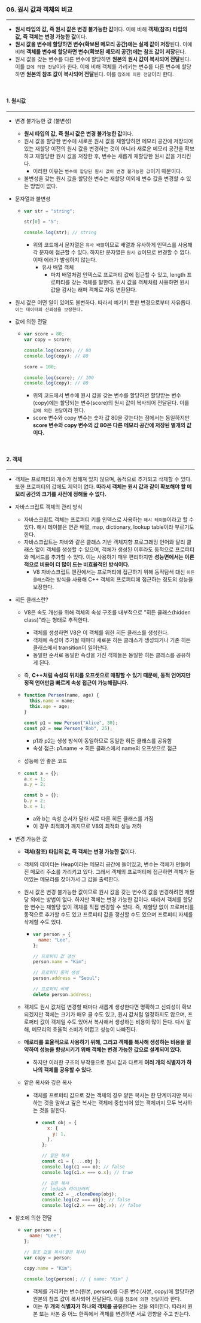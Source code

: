 ### 06. 원시 값과 객체의 비교

---

- **원시 타입의 값, 즉 원시 값은 변경 불가능한 값**이다. 이에 비해 **객체(참조) 타입의 값, 즉 객체는 변경 가능한 값**이다.
- **원시 값을 변수에 할당하면 변수(확보된 메모리 공간)에는 실제 값이 저장**된다. 이에 비해 **객체를 변수에 할당하면 변수(확보된 메모리 공간)에는 참조 값이 저장**된다.
- 원시 값을 갖는 변수를 다른 변수에 할당하면 **원본의 원시 값이 복사되어 전달**된다. 이를 `값에 의한 전달`이라 한다. 이에 비해 객체를 가리키는 변수를 다른 변수에 할당하면 **원본의 참조 값이 복사되어 전달**된다. 이를 `참조에 의한 전달`이라 한다.

<br>

#### 1. 원시값

---

- 변경 불가능한 값 (불변성)
  - **원시 타입의 값, 즉 원시 값은 변경 불가능한 값**이다.
  - 원시 값을 할당한 변수에 새로운 원시 값을 재할당하면 메모리 공간에 저장되어 있는 재할당 이전의 원시 값을 변경하는 것이 아니라 새로운 메모리 공간을 확보하고 재할당한 원시 값을 저장한 후, 변수는 새롭게 재할당한 원시 값을 가리킨다.
    - 이러한 이유는 `변수에 할당된 원시 값이 변경 불가능한 값`이기 때문이다.
  - 불변성을 갖는 원시 값을 할당한 변수는 재할당 이외에 변수 값을 변경할 수 있는 방법이 없다.
- 문자열과 불변성

  - ```javascript
    var str = "string";

    str[0] = "S";

    console.log(str); // string
    ```

    - 위의 코드에서 문자열은 `유사 배열`이므로 배열과 유사하게 인덱스를 사용해 각 문자에 접근할 수 있다. 하지만 문자열은 `원시 값`이므로 변경할 수 없다. 이때 에러가 발생하지 않는다.
      - 유사 배열 객체
        - 마치 배열처럼 인덱스로 프로퍼티 값에 접근할 수 있고, length 프로퍼티를 갖는 객체를 말한다. 원시 값을 객체처럼 사용하면 원시 값을 감사는 래퍼 객체로 자동 변환된다.

- 원시 값은 어떤 일이 있어도 불변하다. 따라서 예기치 못한 변경으로부터 자유롭다. `이는 데이터의 신뢰성을 보장한다.`
- 값에 의한 전달

  - ```javascript
    var score = 80;
    var copy = scrore;

    console.log(score); // 80
    console.log(copy); // 80

    score = 100;

    console.log(score); // 100
    console.log(copy); // 80
    ```

    - 위의 코드에서 변수에 원시 값을 갖는 변수를 할당하면 할당받는 변수(copy)에는 할당되는 변수(score)의 원시 값이 복사되어 전달된다. 이를 `값에 의한 전달`이라 한다.
    - score 변수와 copy 변수는 숫자 값 80을 갖는다는 점에서는 동일하지만 **score 변수와 copy 변수의 값 80은 다른 메모리 공간에 저장된 별개의 값이다.**

<br>

#### 2. 객체

---

- 객체는 프로퍼티의 개수가 정해져 있지 않으며, 동적으로 추가되고 삭제할 수 있다. 또한 프로퍼티의 값에도 제약이 없다. **따라서 객체는 원시 값과 같이 확보해야 할 메모리 공간의 크기를 사전에 정해둘 수 없다.**
- 자바스크립트 객체의 관리 방식
  - 자바스크립트 객체는 프로퍼티 키를 인덱스로 사용하는 `해시 테이블`이라고 할 수 있다. 해시 테이블은 연관 배열, map, dictionary, lookup table이라 부르기도 한다.
  - 자바스크립트는 자바와 같은 클래스 기반 객체지향 프로그래밍 언어와 달리 클래스 없이 객체를 생성할 수 있으며, 객체가 생성된 이후라도 동적으로 프로퍼티와 메서드를 추가할 수 있다. 이는 사용하기 매우 편리하지만 **성능면에서는 이론적으로 비용이 더 많이 드는 비효율적인 방식이다.**
    - V8 자바스크립트 엔진에서는 프로퍼티에 접근하기 위해 동적탐색 대신 `히든 클래스`라는 방식을 사용해 C++ 객체의 프로퍼티에 접근하는 정도의 성능을 보장한다.
- 히든 클래스란?

  - V8은 속도 개선을 위해 객체의 속성 구조를 내부적으로 "히든 클래스(hidden class)"라는 형태로 추적한다.
    - 객체를 생성하면 V8은 이 객체를 위한 히든 클래스를 생성한다.
    - 객체에 속성이 추가될 때마다 새로운 히든 클래스가 생성되거나 기존 히든 클래스에서 transition이 일어난다.
    - 동일한 순서로 동일한 속성을 가진 객체들은 동일한 히든 클래스를 공유하게 된다.
  - 즉, **C++처럼 속성의 위치를 오프셋으로 매핑할 수 있기 때문에, 동적 언어지만 정적 언어만큼 빠르게 속성 접근이 가능해집니다.**

  - ```javascript
    function Person(name, age) {
      this.name = name;
      this.age = age;
    }

    const p1 = new Person("Alice", 30);
    const p2 = new Person("Bob", 25);
    ```

    - p1과 p2는 생성 방식이 동일하므로 동일한 히든 클래스를 공유함
    - 속성 접근: p1.name → 히든 클래스에서 name의 오프셋으로 접근

  - 성능에 안 좋은 코드

  - ```javascript
    const a = {};
    a.x = 1;
    a.y = 2;

    const b = {};
    b.y = 2;
    b.x = 1;
    ```

    - a와 b는 속성 순서가 달라 서로 다른 히든 클래스를 가짐
    - 이 경우 최적화가 깨지므로 V8의 최적화 성능 저하

- 변경 가능한 값

  - **객체(참조) 타입의 값, 즉 객체는 변경 가능한 값**이다.
  - 객체의 데이터는 Heap이라는 메모리 공간에 들어있고, 변수는 객체가 만들어진 메모리 주소를 가리키고 있다. 그래서 객체의 프로퍼티에 접근하면 객체가 들어있는 메모리를 찾아가서 그 값을 출력한다.
  - 원시 값은 변경 불가능한 값이므로 원시 값을 갖는 변수의 값을 변경하려면 재할당 외에는 방법이 없다. 하지만 객체는 변경 가능한 값이다. 따라서 객체를 할당한 변수는 재할당 없이 객체를 직접 변경할 수 있다. 즉, 재할당 없이 프로퍼티를 동적으로 추가할 수도 있고 프로퍼티 값을 갱신할 수도 있으며 프로퍼티 자체를 삭제할 수도 있다.

    - ```javascript
      var person = {
        name: "Lee",
      };

      // 프로퍼티 값 갱신
      person.name = "Kim";

      // 프로퍼티 동적 생성
      person.address = "Seoul";

      // 프로퍼티 삭제
      delete person.address;
      ```

  - 객체도 원시 값처럼 변경할 때마다 새롭게 생성한다면 명확하고 신뢰성이 확보되겠지만 객체는 크기가 매우 클 수도 있고, 원시 값처럼 일정하지도 않으며, 프로퍼티 값이 객체일 수도 있어서 복사해서 생성하는 비용이 많이 든다. 다시 말해, 메모리의 효율적 소비가 어렵고 성능이 나빠진다.
  - **메로리를 효율적으로 사용하기 위해, 그리고 객체를 복사해 생성하는 비용을 절약하여 성능을 향상시키기 위해 객체는 변경 가능한 값으로 설계되어 있다.**
    - 하지만 이러한 구조의 부작용으로 원시 값과 다르게 **여러 개의 식별자가 하나의 객체를 공유할 수 있다.**
  - 얕은 복사와 깊은 복사

    - 객체를 프로퍼티 값으로 갖는 객체의 경우 얕은 복사는 한 단계까지만 복사하는 것을 말하고 깊은 복사는 객체에 중첩되어 있는 객체까지 모두 복사하는 것을 말한다.

      - ```javascript
        const obj = {
          x: {
            y: 1,
          },
        };

        // 얕은 복사
        const c1 = { ...obj };
        console.log(c1 === o); // false
        console.log(c1.x === o.x); // true

        // 깊은 복사
        // lodash 라이브러리
        const c2 = _.cloneDeep(obj);
        console.log(c2 === obj); // false
        console.log(c2.x === obj.x); // false
        ```

- 참조에 의한 전달

  - ```javascript
    var person = {
      name: "Lee",
    };

    // 참조 값을 복사(얕은 복사)
    var copy = person;

    copy.name = "Kim";

    console.log(person); // { name: "Kim" }
    ```

    - 객체를 가리키는 변수(원본, person)를 다른 변수(사본, copy)에 할당하면 원본의 참조 값이 복사되어 전달된다. 이를 `참조에 의한 전달`이라 한다.
    - 이는 **두 개의 식별자가 하나의 객체를 공유**한다는 것을 의미한다. 따라서 원본 또는 사본 중 어느 한쪽에서 객체를 변경하면 서로 영향을 주고 받는다.
